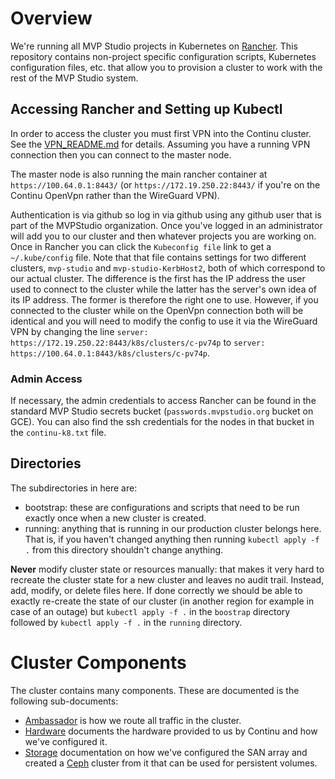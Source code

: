 # Overview

We're running all MVP Studio projects in Kubernetes on [Rancher](https://rancher.com/docs/rancher/v2.x/en/overview/).
This repository contains non-project specific configuration scripts, Kubernetes configuration files, etc. that allow you
to provision a cluster to work with the rest of the MVP Studio system.

## Accessing Rancher and Setting up Kubectl

In order to access the cluster you must first VPN into the Continu cluster. See the
[VPN_README.md](./docs/VPN_README.md) for details. Assuming you have a running VPN connection then you can connect to
the master node.

The master node is also running the main rancher container at `https://100.64.0.1:8443/` (or
`https://172.19.250.22:8443/` if you're on the Continu OpenVpn rather than the WireGuard VPN).

Authentication is via github so log in via github using any github user that is part of the MVPStudio organization. Once
you've logged in an administrator will add you to our cluster and then whatever projects you are working on. Once in
Rancher you can click the `Kubeconfig file` link to get a `~/.kube/config` file. Note that that file contains settings
for two different clusters, `mvp-studio` and `mvp-studio-KerbHost2`, both of which correspond to our actual cluster. The
difference is the first has the IP address the user used to connect to the cluster while the latter has the server's own
idea of its IP address.  The former is therefore the right one to use. However, if you connected to the cluster while on
the OpenVpn connection both will be identical and you will need to modify the config to use it via the WireGuard VPN by
changing the line `server: https://172.19.250.22:8443/k8s/clusters/c-pv74p` to `server:
https://100.64.0.1:8443/k8s/clusters/c-pv74p`.

### Admin Access

If necessary, the admin credentials to access Rancher can be found in the standard MVP Studio secrets bucket
(`passwords.mvpstudio.org` bucket on GCE).  You can also find the ssh credentials for the nodes in that bucket in the
`continu-k8.txt` file.

## Directories

The subdirectories in here are:

* bootstrap: these are configurations and scripts that need to be run exactly once when a new cluster is created.
* running: anything that is running in our production cluster belongs here. That is, if you haven't changed anything
  then running `kubectl apply -f .` from this directory shouldn't change anything.

**Never** modify cluster state or resources manually: that makes it very hard to recreate the cluster state for a new
cluster and leaves no audit trail. Instead, add, modify, or delete files here. If done correctly we should be able to
exactly re-create the state of our cluster (in another region for example in case of an outage) but `kubectl apply -f .`
in the `boostrap` directory followed by `kubectl apply -f .` in the `running` directory.

# Cluster Components

The cluster contains many components. These are documented is the following sub-documents:

* [Ambassador](./docs/AMBASSADOR.md) is how we route all traffic in the cluster.
* [Hardware](./docs/HARDWARE.md) documents the hardware provided to us by Continu and how we've configured it.
* [Storage](./docs/STORAGE.md) documentation on how we've configured the SAN array and created a
  [Ceph](https://docs.ceph.com/docs/master/start/intro/) cluster from it that can be used for persistent volumes.


